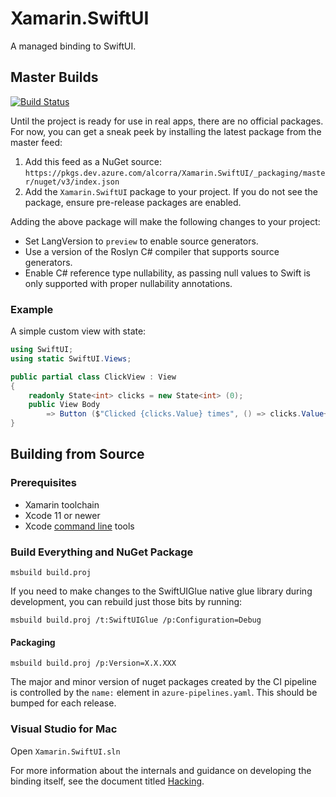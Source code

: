 # Xamarin.SwiftUI

A managed binding to SwiftUI.

## Master Builds

[![Build Status](https://alcorra.visualstudio.com/Xamarin.SwiftUI/_apis/build/status/Xamarin.SwiftUI?branchName=master)](https://alcorra.visualstudio.com/Xamarin.SwiftUI/_build/latest?definitionId=1&branchName=master)

Until the project is ready for use in real apps, there are no official packages. For now, you can get a sneak peek by installing the latest package from the master feed:

1. Add this feed as a NuGet source: `https://pkgs.dev.azure.com/alcorra/Xamarin.SwiftUI/_packaging/master/nuget/v3/index.json`
2. Add the `Xamarin.SwiftUI` package to your project. If you do not see the package, ensure pre-release packages are enabled.

Adding the above package will make the following changes to your project:
- Set LangVersion to `preview` to enable source generators.
- Use a version of the Roslyn C# compiler that supports source generators.
- Enable C# reference type nullability, as passing null values to Swift is only supported with proper nullability annotations.

### Example

A simple custom view with state:

```csharp
using SwiftUI;
using static SwiftUI.Views;

public partial class ClickView : View
{
	readonly State<int> clicks = new State<int> (0);
	public View Body
		=> Button ($"Clicked {clicks.Value} times", () => clicks.Value++);
}
```

## Building from Source

### Prerequisites
- Xamarin toolchain
- Xcode 11 or newer
- Xcode [command line](https://developer.apple.com/library/archive/technotes/tn2339/_index.html) tools

### Build Everything and NuGet Package

```
msbuild build.proj
```

If you need to make changes to the SwiftUIGlue native glue library during development, you can rebuild just those bits by running:

```
msbuild build.proj /t:SwiftUIGlue /p:Configuration=Debug
```

#### Packaging

```
msbuild build.proj /p:Version=X.X.XXX
```

The major and minor version of nuget packages created by the CI pipeline is controlled by the `name:` element in `azure-pipelines.yaml`. This should be bumped for each release.

### Visual Studio for Mac

Open `Xamarin.SwiftUI.sln`

For more information about the internals and guidance on developing the binding itself, see the document titled [Hacking](Hacking.md).
